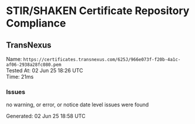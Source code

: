 # STIR/SHAKEN Certificate Repository Compliance

## TransNexus

Name: `https://certificates.transnexus.com/625J/966e073f-f20b-4a1c-af06-2938a28fc080.pem`\
Tested At: 02 Jun 25 18:26 UTC\
Time: 21ms

### Issues

no warning, or error, or notice date level issues were found

Generated: 02 Jun 25 18:58 UTC